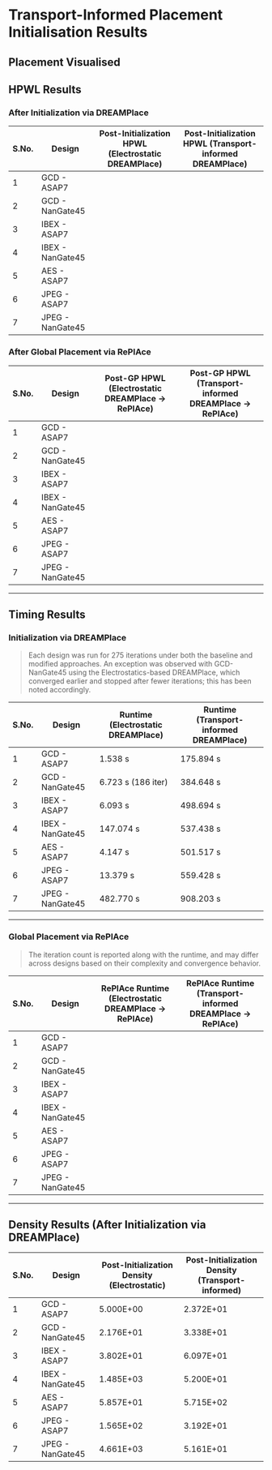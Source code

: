 # Transport-Informed Placement Initialisation Results

## Placement Visualised

## HPWL Results

### After Initialization via DREAMPlace

| S.No. | Design             | Post-Initialization HPWL (Electrostatic DREAMPlace) | Post-Initialization HPWL (Transport-informed DREAMPlace) |
|-------|--------------------|------------------------------------------------------|-----------------------------------------------------------|
| 1     | GCD - ASAP7        |                                                      |                                                           |
| 2     | GCD - NanGate45    |                                                      |                                                           |
| 3     | IBEX - ASAP7       |                                                      |                                                           |
| 4     | IBEX - NanGate45   |                                                      |                                                           |
| 5     | AES - ASAP7        |                                                      |                                                           |
| 6     | JPEG - ASAP7       |                                                      |                                                           |
| 7     | JPEG - NanGate45   |                                                      |                                                           |

### After Global Placement via RePlAce

| S.No. | Design             | Post-GP HPWL (Electrostatic DREAMPlace → RePlAce) | Post-GP HPWL (Transport-informed DREAMPlace → RePlAce) |
|-------|--------------------|---------------------------------------------------|---------------------------------------------------------|
| 1     | GCD - ASAP7        |                                                   |                                                         |
| 2     | GCD - NanGate45    |                                                   |                                                         |
| 3     | IBEX - ASAP7       |                                                   |                                                         |
| 4     | IBEX - NanGate45   |                                                   |                                                         |
| 5     | AES - ASAP7        |                                                   |                                                         |
| 6     | JPEG - ASAP7       |                                                   |                                                         |
| 7     | JPEG - NanGate45   |                                                   |                                                         |

---

## Timing Results

### Initialization via DREAMPlace

> Each design was run for 275 iterations under both the baseline and modified approaches. 
> An exception was observed with GCD-NanGate45 using the Electrostatics-based DREAMPlace, 
> which converged earlier and stopped after fewer iterations; this has been noted accordingly.

| S.No. | Design           | Runtime (Electrostatic DREAMPlace) | Runtime (Transport-informed DREAMPlace) |
|-------|------------------|-------------------------------------|------------------------------------------|
| 1     | GCD - ASAP7      | 1.538 s                             | 175.894 s                                |
| 2     | GCD - NanGate45  | 6.723 s (186 iter)                  | 384.648 s                                |
| 3     | IBEX - ASAP7     | 6.093 s                             | 498.694 s                                |
| 4     | IBEX - NanGate45 | 147.074 s                           | 537.438 s                                |
| 5     | AES - ASAP7      | 4.147 s                             | 501.517 s                                |
| 6     | JPEG - ASAP7     | 13.379 s                            | 559.428 s                                |
| 7     | JPEG - NanGate45 | 482.770 s                           | 908.203 s                                |

---

### Global Placement via RePlAce

> The iteration count is reported along with the runtime, and may differ across designs 
> based on their complexity and convergence behavior.

| S.No. | Design           | RePlAce Runtime (Electrostatic DREAMPlace → RePlAce) | RePlAce Runtime (Transport-informed DREAMPlace → RePlAce) |
|-------|------------------|-------------------------------------------------------|-------------------------------------------------------------|
| 1     | GCD - ASAP7      |                                                       |                                                             |
| 2     | GCD - NanGate45  |                                                       |                                                             |
| 3     | IBEX - ASAP7     |                                                       |                                                             |
| 4     | IBEX - NanGate45 |                                                       |                                                             |
| 5     | AES - ASAP7      |                                                       |                                                             |
| 6     | JPEG - ASAP7     |                                                       |                                                             |
| 7     | JPEG - NanGate45 |                                                       |                                                             |

---

## Density Results (After Initialization via DREAMPlace)

| S.No. | Design           | Post-Initialization Density (Electrostatic) | Post-Initialization Density (Transport-informed) |
|-------|------------------|---------------------------------------------|--------------------------------------------------|
| 1     | GCD - ASAP7      | 5.000E+00                                   | 2.372E+01                                        |
| 2     | GCD - NanGate45  | 2.176E+01                                   | 3.338E+01                                        |
| 3     | IBEX - ASAP7     | 3.802E+01                                   | 6.097E+01                                        |
| 4     | IBEX - NanGate45 | 1.485E+03                                   | 5.200E+01                                        |
| 5     | AES - ASAP7      | 5.857E+01                                   | 5.715E+02                                        |
| 6     | JPEG - ASAP7     | 1.565E+02                                   | 3.192E+01                                        |
| 7     | JPEG - NanGate45 | 4.661E+03                                   | 5.161E+01                                        |

